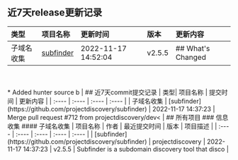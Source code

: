 ## 近7天release更新记录
| 类型| 项目名称 | 更新时间 | 版本 | 更新内容 |
| :---- | :---- | :---- | :---- | :---- |
| 子域名收集 | [subfinder](https://github.com/projectdiscovery/subfinder) | 2022-11-17 14:52:04 | v2.5.5 | ## What's Changed<br><br>* Added hunter source b |
## 近7天commit提交记录
| 类型| 项目名称 | 提交时间 | 更新内容 |
| :---- | :---- | :---- | :---- |
| 子域名收集 | [subfinder](https://github.com/projectdiscovery/subfinder) | 2022-11-17 14:37:23 | Merge pull request #712 from projectdiscovery/dev< |
## 所有项目
### 信息收集
#### 子域名收集
| 项目名称 | 作者 | 最近提交时间 | 版本 | 项目描述 |
| :---- | :---- | :---- | :---- | :---- |
| [subfinder](https://github.com/projectdiscovery/subfinder) | projectdiscovery | 2022-11-17 14:37:23 | v2.5.5 | Subfinder is a subdomain discovery tool that disco |

